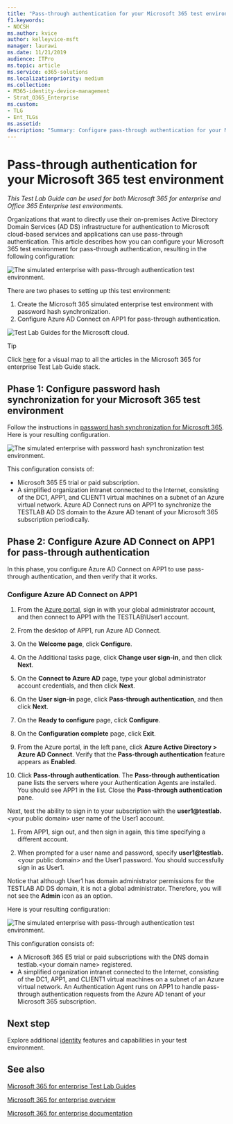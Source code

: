 ```yaml
---
title: "Pass-through authentication for your Microsoft 365 test environment"
f1.keywords:
- NOCSH
ms.author: kvice
author: kelleyvice-msft
manager: laurawi
ms.date: 11/21/2019
audience: ITPro
ms.topic: article
ms.service: o365-solutions
ms.localizationpriority: medium
ms.collection: 
- M365-identity-device-management
- Strat_O365_Enterprise
ms.custom: 
- TLG
- Ent_TLGs
ms.assetid: 
description: "Summary: Configure pass-through authentication for your Microsoft 365 test environment."
---
```


# Pass-through authentication for your Microsoft 365 test environment

*This Test Lab Guide can be used for both Microsoft 365 for enterprise and Office 365 Enterprise test environments.*

Organizations that want to directly use their on-premises Active Directory Domain Services (AD DS) infrastructure for authentication to Microsoft cloud-based services and applications can use pass-through authentication. This article describes how you can configure your Microsoft 365 test environment for pass-through authentication, resulting in the following configuration:
  
![The simulated enterprise with pass-through authentication test environment.](../media/pass-through-auth-m365-ent-test-environment/Phase2.png)
  
There are two phases to setting up this test environment:

1.    Create the Microsoft 365 simulated enterprise test environment with password hash synchronization.
2.    Configure Azure AD Connect on APP1 for pass-through authentication.
    
![Test Lab Guides for the Microsoft cloud.](../media/m365-enterprise-test-lab-guides/cloud-tlg-icon.png) 
    
> [!TIP]
> Click [here](../downloads/Microsoft365EnterpriseTLGStack.pdf) for a visual map to all the articles in the Microsoft 365 for enterprise Test Lab Guide stack.
  
## Phase 1: Configure password hash synchronization for your Microsoft 365 test environment

Follow the instructions in [password hash synchronization for Microsoft 365](password-hash-sync-m365-ent-test-environment.md). Here is your resulting configuration.
  
![The simulated enterprise with password hash synchronization test environment.](../media/pass-through-auth-m365-ent-test-environment/Phase1.png)
  
This configuration consists of: 
  
- Microsoft 365 E5 trial or paid subscription.
- A simplified organization intranet connected to the Internet, consisting of the DC1, APP1, and CLIENT1 virtual machines on a subnet of an Azure virtual network. Azure AD Connect runs on APP1 to synchronize the TESTLAB AD DS domain to the Azure AD tenant of your Microsoft 365 subscription periodically.

## Phase 2: Configure Azure AD Connect on APP1 for pass-through authentication

In this phase, you configure Azure AD Connect on APP1 to use pass-through authentication, and then verify that it works.

### Configure Azure AD Connect on APP1

1.    From the [Azure portal](https://portal.azure.com), sign in with your global administrator account, and then connect to APP1 with the TESTLAB\User1 account.

2.    From the desktop of APP1, run Azure AD Connect.

3.    On the **Welcome page**, click **Configure**.

4.    On the Additional tasks page, click **Change user sign-in**, and then click **Next**.

5.    On the **Connect to Azure AD** page, type your global administrator account credentials, and then click **Next**.

6.    On the **User sign-in** page, click **Pass-through authentication**, and then click **Next**.

7.    On the **Ready to configure** page, click **Configure**.

8.    On the **Configuration complete** page, click **Exit**.

9.    From the Azure portal, in the left pane, click **Azure Active Directory > Azure AD Connect**. Verify that the **Pass-through authentication** feature appears as **Enabled**.

10.    Click **Pass-through authentication**. The **Pass-through authentication** pane lists the servers where your Authentication Agents are installed. You should see APP1 in the list. Close the **Pass-through authentication** pane.

Next, test the ability to sign in to your subscription with the <strong>user1@testlab.</strong>\<your public domain> user name of the User1 account.

1. From APP1, sign out, and then sign in again, this time specifying a different account.

2. When prompted for a user name and password, specify <strong>user1@testlab.</strong>\<your public domain> and the User1 password. You should successfully sign in as User1.

Notice that although User1 has domain administrator permissions for the TESTLAB AD DS domain, it is not a global administrator. Therefore, you will not see the **Admin** icon as an option.

Here is your resulting configuration:

![The simulated enterprise with pass-through authentication test environment.](../media/pass-through-auth-m365-ent-test-environment/Phase2.png)
 
This configuration consists of:

- A Microsoft 365 E5 trial or paid subscriptions with the DNS domain testlab.\<your domain name> registered.
- A simplified organization intranet connected to the Internet, consisting of the DC1, APP1, and CLIENT1 virtual machines on a subnet of an Azure virtual network. An Authentication Agent runs on APP1 to handle pass-through authentication requests from the Azure AD tenant of your Microsoft 365 subscription.

## Next step

Explore additional [identity](m365-enterprise-test-lab-guides.md#identity) features and capabilities in your test environment.

## See also

[Microsoft 365 for enterprise Test Lab Guides](m365-enterprise-test-lab-guides.md)

[Microsoft 365 for enterprise overview](microsoft-365-overview.md)

[Microsoft 365 for enterprise documentation](/microsoft-365-enterprise/)